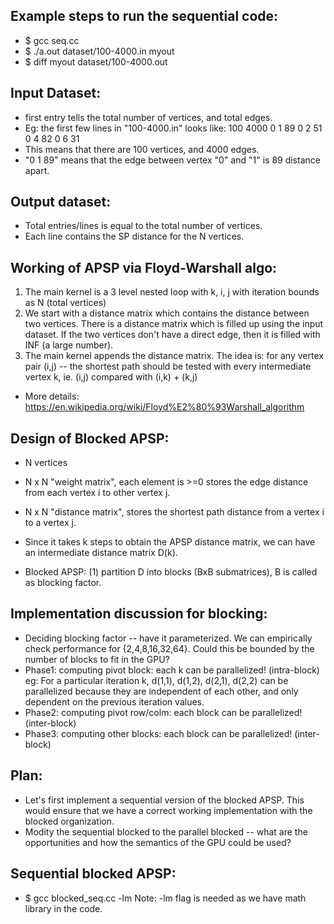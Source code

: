 ## Example steps to run the sequential code: 
* $ gcc seq.cc
* $ ./a.out dataset/100-4000.in myout
* $ diff myout dataset/100-4000.out


## Input Dataset: 
* first entry tells the total number of vertices, and total edges. 
* Eg: the first few lines in "100-4000.in" looks like: 
 100 4000 
 0 1 89 
 0 2 51 
 0 4 82 
 0 6 31 
 * This means that there are 100 vertices, and 4000 edges.
 * "0 1 89" means that the edge between vertex "0" and "1" is 89 distance apart. 

 ## Output dataset: 
 * Total entries/lines is equal to the total number of vertices.
 * Each line contains the SP distance for the N vertices. 

## Working of APSP via Floyd-Warshall algo: 
1. The main kernel is a 3 level nested loop with k, i, j with iteration bounds as N (total vertices)
2. We start with a distance matrix which contains the distance between two vertices. There is a distance matrix which is filled up using the input dataset. If the two vertices don't have a direct edge, then it is filled with INF (a large number).
3. The main kernel appends the distance matrix. The idea is: for any vertex pair (i,j) -- the shortest path should be tested with every intermediate vertex k, ie. (i,j) compared with (i,k) + (k,j)
* More details: https://en.wikipedia.org/wiki/Floyd%E2%80%93Warshall_algorithm

##  Design of Blocked APSP: 
* N vertices
* N x N "weight matrix", each element is >=0 stores the edge distance from each vertex i to other vertex j. 
* N x N "distance matrix", stores the shortest path distance from a vertex i to a vertex j. 
* Since it takes k steps to obtain the APSP distance matrix, we can have an intermediate distance matrix D(k). 

* Blocked APSP: (1) partition D into blocks (BxB submatrices), B is called as blocking factor. 

## Implementation discussion for blocking: 
* Deciding blocking factor -- have it parameterized. We can empirically check performance for {2,4,8,16,32,64}. Could this be bounded by the number of blocks to fit in the GPU? 
* Phase1: computing pivot block: each k can be parallelized! (intra-block)
eg: For a particular iteration k, d(1,1), d(1,2), d(2,1), d(2,2) can be parallelized because they are independent of each other, and only dependent on the previous iteration values.
* Phase2: computing pivot row/colm: each block can be parallelized! (inter-block)
* Phase3: computing other blocks: each block can be parallelized! (inter-block)


## Plan: 
* Let's first implement a sequential version of the blocked APSP. This would ensure that we have a correct working implementation with the blocked organization.
* Modity the sequential blocked to the parallel blocked -- what are the opportunities and how the semantics of the GPU could be used? 

## Sequential blocked APSP: 
* $ gcc blocked_seq.cc -lm
Note: -lm flag is needed as we have math library in the code.


